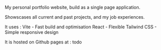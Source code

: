 My personal portfolio website, build as a single page application.

Showscases all current and past projects, and my job experiences.

It uses :
Vite - Fast build and optimisation
React - Flexible
Tailwind CSS - Simple responsive design

It is hosted on Github pages at : todo


